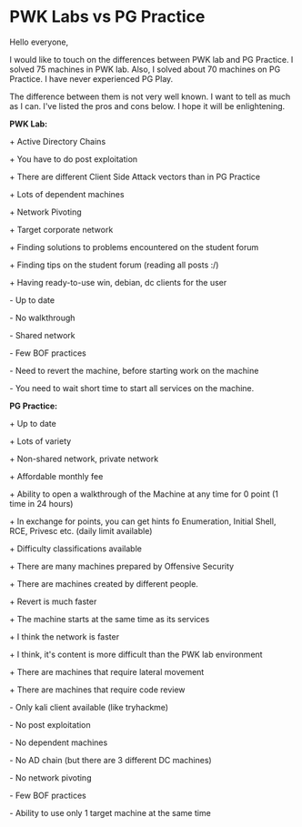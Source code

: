# PWK Labs vs PG Practice

Hello everyone,

I would like to touch on the differences between PWK lab and PG Practice. I solved 75 machines in PWK lab. Also, I solved about 70 machines on PG Practice. I have never experienced PG Play.

The difference between them is not very well known. I want to tell as much as I can. I've listed the pros and cons below. I hope it will be enlightening.



**PWK Lab:**

\+ Active Directory Chains

\+ You have to do post exploitation

\+ There are different Client Side Attack vectors than in PG Practice

\+ Lots of dependent machines

\+ Network Pivoting

\+ Target corporate network

\+ Finding solutions to problems encountered on the student forum

\+ Finding tips on the student forum (reading all posts :/)

\+ Having ready-to-use win, debian, dc clients for the user

\- Up to date

\- No walkthrough

\- Shared network

\- Few BOF practices

\- Need to revert the machine, before starting work on the machine

\- You need to wait short time to start all services on the machine.



**PG Practice:**

\+ Up to date

\+ Lots of variety

\+ Non-shared network, private network

\+ Affordable monthly fee

\+ Ability to open a walkthrough of the Machine at any time for 0 point (1 time in 24 hours)

\+ In exchange for points, you can get hints fo Enumeration, Initial Shell, RCE, Privesc etc. (daily limit available)

\+ Difficulty classifications available

\+ There are many machines prepared by Offensive Security

\+ There are machines created by different people.

\+ Revert is much faster

\+ The machine starts at the same time as its services

\+ I think the network is faster

\+ I think, it's content is more difficult than the PWK lab environment

\+ There are machines that require lateral movement

\+ There are machines that require code review

\- Only kali client available (like tryhackme)

\- No post exploitation

\- No dependent machines

\- No AD chain (but there are 3 different DC machines)

\- No network pivoting

\- Few BOF practices

\- Ability to use only 1 target machine at the same time
